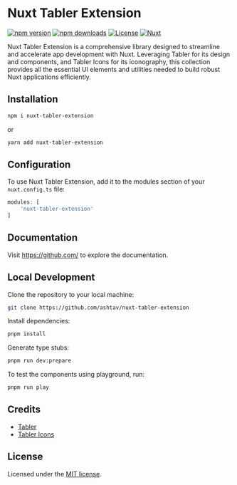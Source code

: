 # Nuxt Tabler Extension

[![npm version][npm-version-src]][npm-version-href]
[![npm downloads][npm-downloads-src]][npm-downloads-href]
[![License][license-src]][license-href]
[![Nuxt][nuxt-src]][nuxt-href]

Nuxt Tabler Extension is a comprehensive library designed to streamline and accelerate app development with Nuxt. Leveraging Tabler for its design and components, and Tabler Icons for its iconography, this collection provides all the essential UI elements and utilities needed to build robust Nuxt applications efficiently.


## Installation

```bash
npm i nuxt-tabler-extension
```
or
```bash
yarn add nuxt-tabler-extension
```
## Configuration
To use Nuxt Tabler Extension, add it to the modules section of your `nuxt.config.ts` file:
```typescript
modules: [
    'nuxt-tabler-extension'
]
```


## Documentation

Visit https://github.com/ to explore the documentation.

## Local Development

Clone the repository to your local machine:
```bash
git clone https://github.com/ashtav/nuxt-tabler-extension
```
Install dependencies:
```bash
pnpm install
```
Generate type stubs:
```bash
pnpm run dev:prepare
```
To test the components using playground, run:
```bash
pnpm run play
```

## Credits

- [Tabler](https://tabler.io/)
- [Tabler Icons](https://tabler.io/icons)

## License

Licensed under the [MIT license](https://opensource.org/license/mit).

<!-- Badges -->
[npm-version-src]: https://img.shields.io/npm/v/nuxt-tabler-extension/latest.svg?style=flat&colorA=18181B&colorB=28CF8D
[npm-version-href]: https://npmjs.com/package/nuxt-tabler-extension

[npm-downloads-src]: https://img.shields.io/npm/dm/nuxt-tabler-extension.svg?style=flat&colorA=18181B&colorB=28CF8D
[npm-downloads-href]: https://npmjs.com/package/nuxt-tabler-extension

[license-src]: https://img.shields.io/github/license/nuxt/ui.svg?style=flat&colorA=18181B&colorB=28CF8D
[license-href]: https://github.com/nuxt/ui/blob/main/LICENSE

[nuxt-src]: https://img.shields.io/badge/Nuxt-18181B?logo=nuxt.js
[nuxt-href]: https://nuxt.com